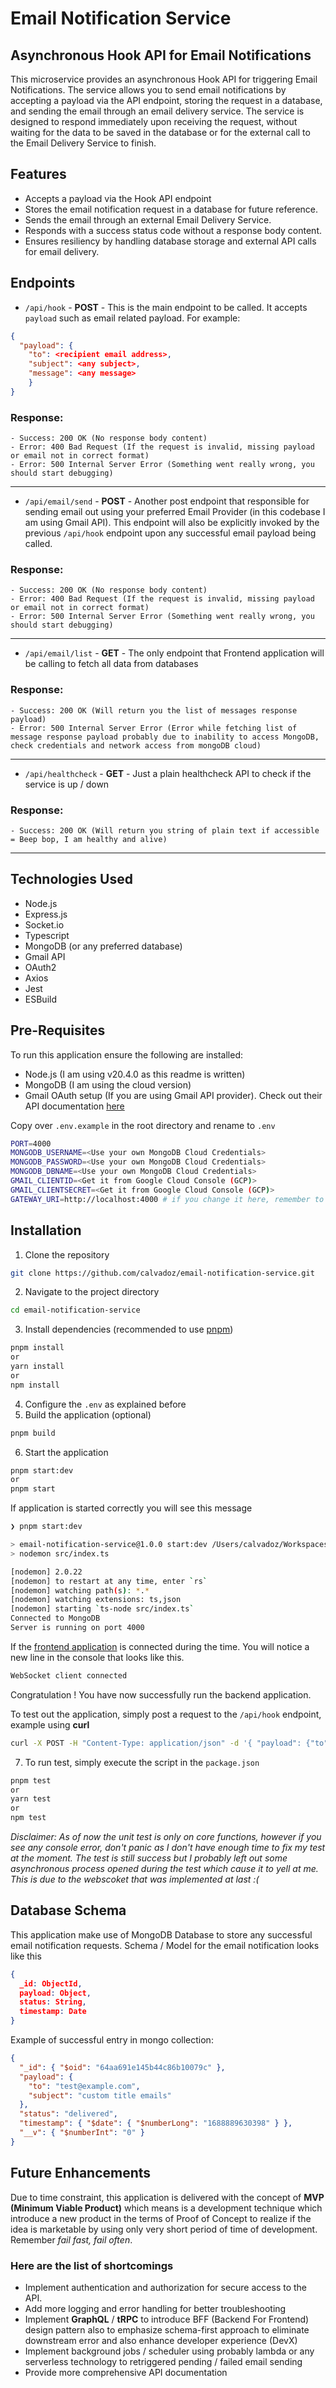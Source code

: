 # Email Notification Service

## Asynchronous Hook API for Email Notifications

This microservice provides an asynchronous Hook API for triggering Email Notifications. The service allows you to send email notifications by accepting a payload via the API endpoint, storing the request in a database, and sending the email through an email delivery service. The service is designed to respond immediately upon receiving the request, without waiting for the data to be saved in the database or for the external call to the Email Delivery Service to finish.

## Features

- Accepts a payload via the Hook API endpoint
- Stores the email notification request in a database for future reference.
- Sends the email through an external Email Delivery Service.
- Responds with a success status code without a response body content.
- Ensures resiliency by handling database storage and external API calls for email delivery.

## Endpoints

- `/api/hook` - **POST** - This is the main endpoint to be called. It accepts `payload` such as email related payload. For example:

```json
{
  "payload": {
    "to": <recipient email address>,
    "subject": <any subject>,
    "message": <any message>
    }
}
```

### Response:

```
- Success: 200 OK (No response body content)
- Error: 400 Bad Request (If the request is invalid, missing payload or email not in correct format)
- Error: 500 Internal Server Error (Something went really wrong, you should start debugging)
```

---

- `/api/email/send` - **POST** - Another post endpoint that responsible for sending email out using your preferred Email Provider (in this codebase I am using Gmail API). This endpoint will also be explicitly invoked by the previous `/api/hook` endpoint upon any successful email payload being called.

### Response:

```
- Success: 200 OK (No response body content)
- Error: 400 Bad Request (If the request is invalid, missing payload or email not in correct format)
- Error: 500 Internal Server Error (Something went really wrong, you should start debugging)
```

---

- `/api/email/list` - **GET** - The only endpoint that Frontend application will be calling to fetch all data from databases

### Response:

```
- Success: 200 OK (Will return you the list of messages response payload)
- Error: 500 Internal Server Error (Error while fetching list of message response payload probably due to inability to access MongoDB, check credentials and network access from mongoDB cloud)
```

---

- `/api/healthcheck` - **GET** - Just a plain healthcheck API to check if the service is up / down

### Response:

```
- Success: 200 OK (Will return you string of plain text if accessible = Beep bop, I am healthy and alive)
```

---

## Technologies Used

- Node.js
- Express.js
- Socket.io
- Typescript
- MongoDB (or any preferred database)
- Gmail API
- OAuth2
- Axios
- Jest
- ESBuild

## Pre-Requisites

To run this application ensure the following are installed:

- Node.js (I am using v20.4.0 as this readme is written)
- MongoDB (I am using the cloud version)
- Gmail OAuth setup (If you are using Gmail API provider). Check out their API documentation [here](https://developers.google.com/identity/protocols/oauth2)

Copy over `.env.example` in the root directory and rename to `.env`

```bash
PORT=4000
MONGODB_USERNAME=<Use your own MongoDB Cloud Credentials>
MONGODB_PASSWORD=<Use your own MongoDB Cloud Credentials>
MONGODB_DBNAME=<Use your own MongoDB Cloud Credentials>
GMAIL_CLIENTID=<Get it from Google Cloud Console (GCP)>
GMAIL_CLIENTSECRET=<Get it from Google Cloud Console (GCP)>
GATEWAY_URI=http://localhost:4000 # if you change it here, remember to change the frontend connectivity as well
```

## Installation

1. Clone the repository

```bash
git clone https://github.com/calvadoz/email-notification-service.git
```

2. Navigate to the project directory

```bash
cd email-notification-service
```

3. Install dependencies (recommended to use [pnpm](https://pnpm.io/))

```bash
pnpm install
or
yarn install
or
npm install
```

4. Configure the `.env` as explained before
5. Build the application (optional)

```bash
pnpm build
```

6. Start the application

```bash
pnpm start:dev
or
pnpm start
```

If application is started correctly you will see this message

```bash
❯ pnpm start:dev

> email-notification-service@1.0.0 start:dev /Users/calvadoz/Workspaces/technical-task/email-notification-service
> nodemon src/index.ts

[nodemon] 2.0.22
[nodemon] to restart at any time, enter `rs`
[nodemon] watching path(s): *.*
[nodemon] watching extensions: ts,json
[nodemon] starting `ts-node src/index.ts`
Connected to MongoDB
Server is running on port 4000
```

If the [frontend application](https://github.com/calvadoz/email-notification-back-office) is connected during the time. You will notice a new line in the console that looks like this.

```bash
WebSocket client connected
```

Congratulation ! You have now successfully run the backend application.

To test out the application, simply post a request to the `/api/hook` endpoint, example using **curl**

```bash
curl -X POST -H "Content-Type: application/json" -d '{ "payload": {"to": "test@example.com", "subject": "custom title emails"} }' http://localhost:4000/api/hook
```

7. To run test, simply execute the script in the `package.json`
```bash
pnpm test
or
yarn test
or
npm test
```
*Disclaimer: As of now the unit test is only on core functions, however if you see any console error, don't panic as I don't have enough time to fix my test at the moment. The test is still success but I probably left out some asynchronous process opened during the test which cause it to yell at me. This is due to the webscoket that was implemented at last :(*

## Database Schema
This application make use of MongoDB Database to store any successful email notification requests. Schema / Model for the email notification looks like this

```json
{
  _id: ObjectId,
  payload: Object,
  status: String,
  timestamp: Date
}
```

Example of successful entry in mongo collection:
```json
{
  "_id": { "$oid": "64aa691e145b44c86b10079c" },
  "payload": {
    "to": "test@example.com",
    "subject": "custom title emails"
  },
  "status": "delivered",
  "timestamp": { "$date": { "$numberLong": "1688889630398" } },
  "__v": { "$numberInt": "0" }
}

```

## Future Enhancements
Due to time constraint, this application is delivered with the concept of **MVP (Minimum Viable Product)** which means is a development technique which introduce a new product in the terms of Proof of Concept to realize if the idea is marketable by using only very short period of time of development. Remember *fail fast, fail often*.

### Here are the list of shortcomings
- Implement authentication and authorization for secure access to the API.
- Add more logging and error handling for better troubleshooting
- Implement **GraphQL** / **tRPC** to introduce BFF (Backend For Frontend) design pattern also to emphasize schema-first approach to eliminate downstream error and also enhance developer experience (DevX)
- Implement background jobs / scheduler using probably lambda or any serverless technology to retriggered pending / failed email sending
- Provide more comprehensive API documentation